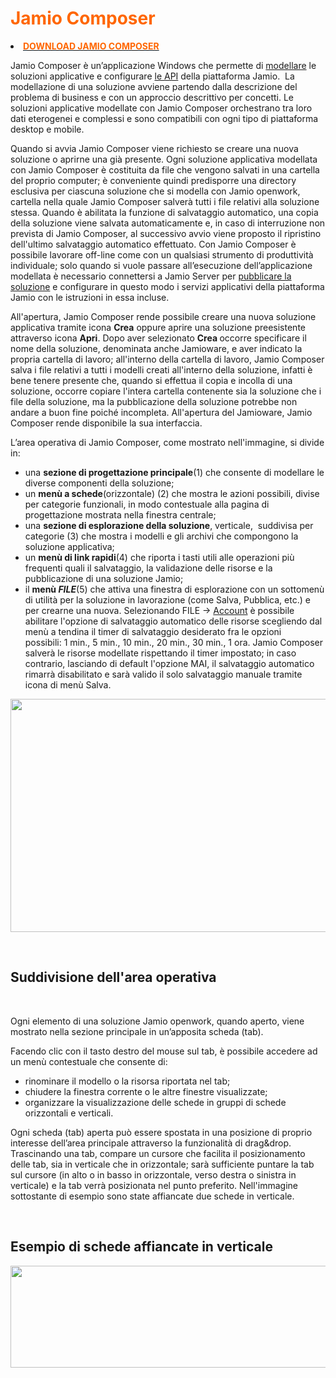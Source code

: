 <h1><span style="color: #ff6600;"><strong>Jamio Composer</strong></span></h1>

<li><a href="https://instruments.jamio.com/risorse/download/#3294" target="_blank" rel="noopener"><strong><span style="color: #ff6600;">DOWNLOAD JAMIO COMPOSER</span></strong></a></li>

<p>Jamio Composer &egrave; un&rsquo;applicazione Windows che permette di&nbsp;<a href="https://instruments.jamio.com/knowledge_base/modelli.htm">modellare</a>&nbsp;le soluzioni applicative e configurare&nbsp;<a href="https://instruments.jamio.com/knowledge_base/apijamioopenwork.htm">le API</a>&nbsp;della piattaforma Jamio. &nbsp;La modellazione di una soluzione avviene partendo dalla descrizione del problema di business e con un approccio descrittivo per concetti. Le soluzioni applicative modellate con Jamio Composer orchestrano tra loro dati eterogenei e complessi e sono compatibili con ogni tipo di piattaforma desktop e mobile.</p>
<p>Quando si avvia Jamio Composer viene richiesto se creare una nuova soluzione o aprirne una gi&agrave; presente. Ogni soluzione applicativa modellata con Jamio Composer &egrave; costituita da file che vengono salvati in una cartella del proprio computer; &egrave; conveniente quindi predisporre una directory esclusiva per ciascuna soluzione che si modella con Jamio openwork, cartella nella quale Jamio Composer salver&agrave; tutti i file relativi alla soluzione stessa. Quando &egrave; abilitata la funzione di salvataggio automatico, una copia della soluzione viene salvata automaticamente e, in caso di interruzione non prevista di Jamio Composer, al successivo avvio viene proposto il ripristino dell'ultimo salvataggio automatico effettuato. Con Jamio Composer &egrave; possibile lavorare off-line come con un qualsiasi strumento di produttivit&agrave; individuale; solo quando si vuole passare all&rsquo;esecuzione dell&rsquo;applicazione modellata &egrave; necessario connettersi a Jamio Server per&nbsp;<a href="https://instruments.jamio.com/knowledge_base/pubblicare_una_soluzione.htm">pubblicare la soluzione</a>&nbsp;e configurare in questo modo i servizi applicativi della piattaforma Jamio con le istruzioni in essa incluse.</p>
<p>All'apertura, Jamio Composer rende possibile creare una nuova soluzione applicativa tramite icona&nbsp;<strong>Crea</strong>&nbsp;oppure aprire una soluzione preesistente attraverso icona&nbsp;<strong>Apri</strong>. Dopo aver selezionato&nbsp;<strong>Crea&nbsp;</strong>occorre specificare il nome della soluzione, denominata anche Jamioware, e aver indicato la propria cartella di lavoro; all'interno della cartella di lavoro, Jamio Composer salva i file relativi a tutti i modelli creati all'interno della soluzione, infatti &egrave; bene tenere presente che, quando si effettua il copia e incolla di una soluzione, occorre copiare l'intera cartella contenente sia la soluzione che i file della soluzione, ma la pubblicazione della soluzione potrebbe non andare a buon fine poich&eacute; incompleta. All'apertura del Jamioware, Jamio Composer rende disponibile la sua interfaccia.</p>
<p>L&rsquo;area operativa di Jamio Composer, come mostrato nell'immagine, si divide in:</p>
<ul>
<li>una&nbsp;<strong>sezione di progettazione principale</strong>(1) che consente di modellare le diverse componenti della soluzione;</li>
<li>un&nbsp;<strong>men&ugrave; a schede</strong>(orizzontale) (2) che mostra le azioni possibili, divise per categorie funzionali, in modo contestuale alla pagina di progettazione mostrata nella finestra centrale;</li>
<li>una&nbsp;<strong>sezione di esplorazione della soluzione</strong>, verticale, &nbsp;suddivisa per categorie (3) che mostra i modelli e gli archivi che compongono la soluzione applicativa;</li>
<li>un&nbsp;<strong>men&ugrave; di link rapidi</strong>(4) che riporta i tasti utili alle operazioni pi&ugrave; frequenti quali il salvataggio, la validazione delle risorse e la pubblicazione di una soluzione Jamio;</li>
<li>il&nbsp;<strong>men&ugrave;&nbsp;<em>FILE</em></strong>(5) che attiva una finestra di esplorazione con un sottomen&ugrave; di utilit&agrave; per la soluzione in lavorazione (come Salva, Pubblica, etc.) e per crearne una nuova. Selezionando&nbsp;FILE&nbsp;-&gt;&nbsp;<a href="https://instruments.jamio.com/knowledge_base/accounttype.htm">Account</a> &egrave; possibile abilitare l'opzione di salvataggio automatico delle risorse scegliendo dal men&ugrave; a tendina il timer di salvataggio desiderato fra le opzioni possibili:&nbsp;1 min., 5 min., 10 min., 20 min., 30 min., 1 ora. Jamio Composer salver&agrave; le risorse modellate rispettando il timer impostato; in caso contrario, lasciando di default l'opzione&nbsp;MAI, il salvataggio automatico rimarr&agrave; disabilitato e sar&agrave; valido il solo salvataggio manuale tramite icona di men&ugrave; Salva.</li>
</ul>
<p><img src="https://instruments.jamio.com/knowledge_base/immagine17.png" alt="" width="688" height="373" /></p>

<p>&nbsp;</p>
<H2><strong>Suddivisione dell'area operativa</strong></H2>
<p>&nbsp;</p>
<p>Ogni elemento di una soluzione Jamio openwork, quando aperto, viene mostrato nella sezione principale in un&rsquo;apposita scheda (tab).</p>
<p>Facendo clic con il tasto destro del mouse sul tab, &egrave; possibile accedere ad un men&ugrave; contestuale che consente di:</p>
<ul>
<li>rinominare il modello o la risorsa riportata nel tab;</li>
<li>chiudere la finestra corrente o le altre finestre visualizzate;</li>
<li>organizzare la visualizzazione delle schede in gruppi di schede orizzontali e verticali.</li>
</ul>
<p>Ogni scheda (tab) aperta pu&ograve; essere spostata in una posizione di proprio interesse dell&rsquo;area principale attraverso la funzionalit&agrave; di drag&amp;drop. Trascinando una tab, compare un cursore che facilita il posizionamento delle tab, sia in verticale che in orizzontale; sar&agrave; sufficiente puntare la tab sul cursore (in alto o in basso in orizzontale, verso destra o sinistra in verticale) e la tab verr&agrave; posizionata nel punto preferito. Nell'immagine sottostante di esempio sono state affiancate due schede in verticale.</p>
<p>&nbsp;</p>
<H2><strong>Esempio di schede affiancate in verticale</strong></H2>
<p><strong><img src="https://instruments.jamio.com/knowledge_base/immagine20.png" width="706" height="163" /></strong></p>
